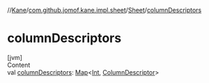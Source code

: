 //[Kane](../../index.md)/[com.github.jomof.kane.impl.sheet](../index.md)/[Sheet](index.md)/[columnDescriptors](column-descriptors.md)



# columnDescriptors  
[jvm]  
Content  
val [columnDescriptors](column-descriptors.md): [Map](https://kotlinlang.org/api/latest/jvm/stdlib/kotlin.collections/-map/index.html)<[Int](https://kotlinlang.org/api/latest/jvm/stdlib/kotlin/-int/index.html), [ColumnDescriptor](../-column-descriptor/index.md)>  



